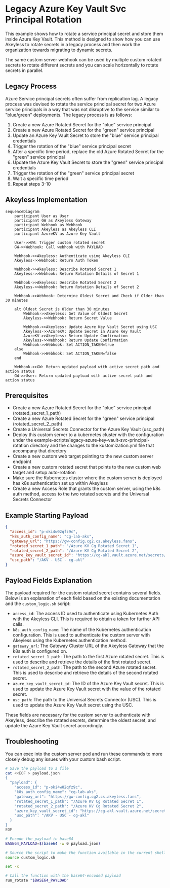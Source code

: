 # Legacy Azure Key Vault Svc Principal Rotation

This example shows how to rotate a service principal secret and store them inside Azure Key Vault. This method is designed to show how you can use Akeyless to rotate secrets in a legacy process and then work the organization towards migrating to dynamic secrets.

The same custom server webhook can be used by multiple custom rotated secrets to rotate different secrets and you can scale horizontally to rotate secrets in parallel.

## Legacy Process

Azure Service principal secrets often suffer from replication lag. A legacy process was devised to rotate the service principal secret for two Azure service principals in a way that was not disruptive to the service similar to "blue/green" deployments. The legacy process is as follows:

1. Create a new Azure Rotated Secret for the "blue" service principal
2. Create a new Azure Rotated Secret for the "green" service principal
3. Update an Azure Key Vault Secret to store the "blue" service principal credentials
4. Trigger the rotation of the "blue" service principal secret
5. After a specific time period, replace the old Azure Rotated Secret for the "green" service principal
6. Update the Azure Key Vault Secret to store the "green" service principal credentials
7. Trigger the rotation of the "green" service principal secret
9. Wait a specific time period
10. Repeat steps 3-10

## Akeyless Implementation

```mermaid
sequenceDiagram
    participant User as User
    participant GW as Akeyless Gateway
    participant Webhook as Webhook
    participant Akeyless as Akeyless CLI
    participant AzureKV as Azure Key Vault

    User->>GW: Trigger custom rotated secret
    GW->>Webhook: Call webhook with PAYLOAD

    Webhook->>Akeyless: Authenticate using Akeyless CLI
    Akeyless->>Webhook: Return Auth Token

    Webhook->>Akeyless: Describe Rotated Secret 1
    Akeyless->>Webhook: Return Rotation Details of Secret 1

    Webhook->>Akeyless: Describe Rotated Secret 2
    Akeyless->>Webhook: Return Rotation Details of Secret 2

    Webhook->>Webhook: Determine Oldest Secret and Check if Older than 30 minutes

    alt Oldest Secret is Older than 30 minutes
        Webhook->>Akeyless: Get Value of Oldest Secret
        Akeyless->>Webhook: Return Secret Value

        Webhook->>Akeyless: Update Azure Key Vault Secret using USC
        Akeyless->>AzureKV: Update Secret in Azure Key Vault
        AzureKV->>Akeyless: Return Update Confirmation
        Akeyless->>Webhook: Return Update Confirmation
        Webhook->>Webhook: Set ACTION_TAKEN=true
    else
        Webhook->>Webhook: Set ACTION_TAKEN=false
    end

    Webhook->>GW: Return updated payload with active secret path and action status
    GW->>User: Return updated payload with active secret path and action status
```

## Prerequisites

- Create a new Azure Rotated Secret for the "blue" service principal (rotated_secret_1_path)
- Create a new Azure Rotated Secret for the "green" service principal (rotated_secret_2_path)
- Create a Universal Secrets Connector for the Azure Key Vault (usc_path)
- Deploy this custom server to a kubernetes cluster with the configuration under the example-scripts/legacy-azure-key-vault-svc-principal-rotation directory and the changes to the kustomization.yml file that accompany that directory
- Create a new custom web target pointing to the new custom server endpoint
- Create a new custom rotated secret that points to the new custom web target and setup auto-rotation
- Make sure the Kubernetes cluster where the custom server is deployed has k8s authentication set up within Akeyless
- Create a new Access Role that grants the custom server, using the k8s auth method, access to the two rotated secrets and the Universal Secrets Connector


## Example Starting Payload

```json
{
  "access_id": "p-oki4w02qfz9c",
  "k8s_auth_config_name": "cg-lab-aks",
  "gateway_url": "https://gw-config.cg2.cs.akeyless.fans",
  "rotated_secret_1_path": "/Azure KV Cg Rotated Secret 1",
  "rotated_secret_2_path": "/Azure KV Cg Rotated Secret 2",
  "azure_key_vault_secret_id": "https://cg-akl.vault.azure.net/secrets/azure-sp-ready",
  "usc_path": "/AKV - USC - cg-akl"
}
```

## Payload Fields Explanation

The payload required for the custom rotated secret contains several fields. Below is an explanation of each field based on the existing documentation and the `custom_logic.sh` script:

- `access_id`: The access ID used to authenticate using Kubernetes Auth with the Akeyless CLI. This is required to obtain a token for further API calls.
- `k8s_auth_config_name`: The name of the Kubernetes authentication configuration. This is used to authenticate the custom server with Akeyless using the Kubernetes authentication method.
- `gateway_url`: The Gateway Cluster URL of the Akeyless Gateway that the k8s auth is configured on.
- `rotated_secret_1_path`: The path to the first Azure rotated secret. This is used to describe and retrieve the details of the first rotated secret.
- `rotated_secret_2_path`: The path to the second Azure rotated secret. This is used to describe and retrieve the details of the second rotated secret.
- `azure_key_vault_secret_id`: The ID of the Azure Key Vault secret. This is used to update the Azure Key Vault secret with the value of the rotated secret.
- `usc_path`: The path to the Universal Secrets Connector (USC). This is used to update the Azure Key Vault secret using the USC.

These fields are necessary for the custom server to authenticate with Akeyless, describe the rotated secrets, determine the oldest secret, and update the Azure Key Vault secret accordingly.

## Troubleshooting

You can exec into the custom server pod and run these commands to more closely debug any issues with your custom bash script.

```bash
# Save the payload to a file
cat <<EOF > payload.json
{
  "payload": {
    "access_id": "p-oki4w02qfz9c",
    "k8s_auth_config_name": "cg-lab-aks",
    "gateway_url": "https://gw-config.cg2.cs.akeyless.fans",
    "rotated_secret_1_path": "/Azure KV Cg Rotated Secret 1",
    "rotated_secret_2_path": "/Azure KV Cg Rotated Secret 2",
    "azure_key_vault_secret_id": "https://cg-akl.vault.azure.net/secrets/azure-sp-ready",
    "usc_path": "/AKV - USC - cg-akl"
  }
}
EOF

# Encode the payload in base64
BASE64_PAYLOAD=$(base64 -w 0 payload.json)

# Source the script to make the function available in the current shell
source custom_logic.sh

set -x

# Call the function with the base64-encoded payload
run_rotate "$BASE64_PAYLOAD"
```
